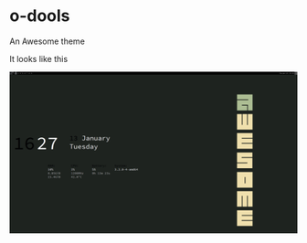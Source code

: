 # o-dools
An Awesome theme

It looks like this

![John judges. Eternally](https://github.com/rdooley/o-dools/blob/master/screenshot.png)
